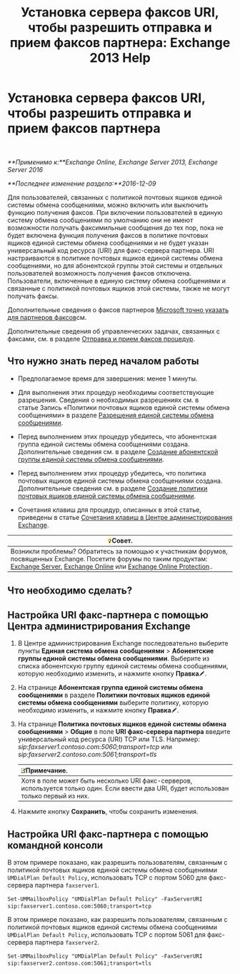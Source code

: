 ﻿---
title: 'Установка сервера факсов URI, чтобы разрешить отправка и прием факсов партнера: Exchange 2013 Help'
TOCTitle: Установка сервера факсов URI, чтобы разрешить отправка и прием факсов партнера
ms:assetid: 77a9013b-d76b-4af2-8b2c-cef435cf67af
ms:mtpsurl: https://technet.microsoft.com/ru-ru/library/JJ650873(v=EXCHG.150)
ms:contentKeyID: 52059200
ms.date: 05/22/2018
mtps_version: v=EXCHG.150
ms.translationtype: MT
---

# Установка сервера факсов URI, чтобы разрешить отправка и прием факсов партнера

 

_**Применимо к:**Exchange Online, Exchange Server 2013, Exchange Server 2016_

_**Последнее изменение раздела:**2016-12-09_

Для пользователей, связанных с политикой почтовых ящиков единой системы обмена сообщениями, можно включить или выключить функцию получения факсов. При включении пользователей в единую систему обмена сообщениями по умолчанию они не имеют возможности получать факсимильные сообщения до тех пор, пока не будет включена функция получения факсов в политике почтовых ящиков единой системы обмена сообщениями и не будет указан универсальный код ресурса (URI) для факс-сервера партнера. URI настраиваются в политике почтовых ящиков единой системы обмена сообщениями, но для абонентской группы этой системы и отдельных пользователей возможность получения факсов отключена. Пользователи, включенные в единую систему обмена сообщениями и связанные с политикой почтовых ящиков этой системы, также не могут получать факсы.

Дополнительные сведения о факсов партнеров [Microsoft точно указать для партнеров факсов](https://go.microsoft.com/fwlink/?linkid=190238)см.

Дополнительные сведения об управленческих задачах, связанных с факсами, см. в разделе [Отправка и прием факсов процедур](faxing-procedures-exchange-2013-help.md).

## Что нужно знать перед началом работы

  - Предполагаемое время для завершения: менее 1 минуты.

  - Для выполнения этих процедур необходимы соответствующие разрешения. Сведения о необходимых разрешениях см. в статье Запись «Политики почтовых ящиков единой системы обмена сообщениями» в разделе [Разрешения единой системы обмена сообщениями](unified-messaging-permissions-exchange-2013-help.md).

  - Перед выполнением этих процедур убедитесь, что абонентская группа единой системы обмена сообщениями создана. Дополнительные сведения см. в разделе [Создание абонентской группы единой системы обмена сообщениями](create-a-um-dial-plan-exchange-2013-help.md).

  - Перед выполнением этих процедур убедитесь, что политика почтовых ящиков единой системы обмена сообщениями создана. Дополнительные сведения см. в разделе [Создание политики почтовых ящиков единой системы обмена сообщениями](create-a-um-mailbox-policy-exchange-2013-help.md).

  - Сочетания клавиш для процедур, описанных в этой статье, приведены в статье [Сочетания клавиш в Центре администрирования Exchange](keyboard-shortcuts-in-the-exchange-admin-center-exchange-online-protection-help.md).

<table>
<thead>
<tr class="header">
<th><img src="images/Bb124558.tip(EXCHG.150).gif" title="Совет" alt="Совет" />Совет.</th>
</tr>
</thead>
<tbody>
<tr class="odd">
<td>Возникли проблемы? Обратитесь за помощью к участникам форумов, посвященных Exchange. Посетите форумы по таким продуктам: <a href="https://go.microsoft.com/fwlink/p/?linkid=60612">Exchange Server</a>, <a href="https://go.microsoft.com/fwlink/p/?linkid=267542">Exchange Online</a> или <a href="https://go.microsoft.com/fwlink/p/?linkid=285351">Exchange Online Protection</a>..</td>
</tr>
</tbody>
</table>


## Что необходимо сделать?

## Настройка URI факс-партнера с помощью Центра администрирования Exchange

1.  В Центре администрирования Exchange последовательно выберите пункты **Единая система обмена сообщениями** \> **Абонентские группы единой системы обмена сообщениями**. Выберите из списка абонентскую группу единой системы обмена сообщениями, которую необходимо изменить, и нажмите кнопку **Правка**![Значок редактирования](images/Bb124582.6f53ccb2-1f13-4c02-bea0-30690e6ea71d(EXCHG.150).gif "Значок редактирования").

2.  На странице **Абонентская группа единой системы обмена сообщениями** в разделе **Политики почтовых ящиков единой системы обмена сообщениями** выберите политику, которую необходимо изменить, и нажмите кнопку **Правка**![Значок редактирования](images/Bb124582.6f53ccb2-1f13-4c02-bea0-30690e6ea71d(EXCHG.150).gif "Значок редактирования").

3.  На странице **Политика почтовых ящиков единой системы обмена сообщениями** \> **Общие** в поле **URI факс-сервера партнера** введите универсальный код ресурса (URI) TCP или TLS. Например: *sip:faxserver1.contoso.com:5060;transport=tcp* или *sip:faxserver2.contoso.com:5061;transport=tls*
    
    <table>
    <thead>
    <tr class="header">
    <th><img src="images/JJ126620.note(EXCHG.150).gif" title="Примечание" alt="Примечание" />Примечание.</th>
    </tr>
    </thead>
    <tbody>
    <tr class="odd">
    <td>Хотя в поле может быть несколько URI факс-серверов, используется только один. Если ввести два URI, будет использован только первый из них.</td>
    </tr>
    </tbody>
    </table>


4.  Нажмите кнопку **Сохранить**, чтобы сохранить изменения.

## Настройка URI факс-партнера с помощью командной консоли

В этом примере показано, как разрешить пользователям, связанным с политикой почтовых ящиков единой системы обмена сообщениями `UMDialPlan Default Policy`, использовать TCP с портом 5060 для факс-сервера партнера `faxserver1`.

    Set-UMMailboxPolicy "UMDialPlan Default Policy" -FaxServerURI sip:faxserver1.contoso.com:5060;transport=tcp

В этом примере показано, как разрешить пользователям, связанным с политикой почтовых ящиков единой системы обмена сообщениями `UMDialPlan Default Policy`, использовать TCP с портом 5061 для факс-сервера партнера `faxserver2`.

    Set-UMMailboxPolicy "UMDialPlan Default Policy" -FaxServerURI sip:faxserver2.contoso.com:5061;transport=tls

